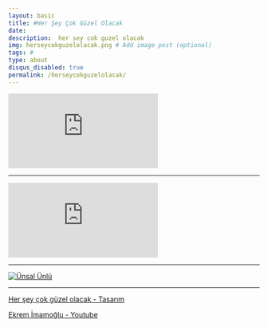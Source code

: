 ```yaml
---
layout: basic
title: #Her Şey Çok Güzel Olacak
date: 
description:  her sey cok guzel olacak
img: herseycokguzelolacak.png # Add image post (optional)
tags: # 
type: about
disqus_disabled: true
permalink: /herseycokguzelolacak/
---
```

<div class="container-youtube">
<iframe src="https://www.youtube.com/embed/wpeD_cimUs0" 
frameborder="0" allowfullscreen class="video"></iframe>
</div>

***

<div class="container">
<iframe src="https://www.youtube.com/embed/XOS0b9l5nH8" 
frameborder="0" allowfullscreen class="video"></iframe>
</div>

***

[![Ünsal Ünlü]({{site.baseurl}}/assets/img/unsalunlu.png)](https://www.youtube.com/channel/UCzJMy0X4vYivbZHkNccpPhQ/featured)

***

[Her şey çok güzel olacak  -  Tasarım](https://medium.com/@Seyyahil/her-%C5%9Fey-%C3%A7ok-g%C3%BCzel-olacak-6ae491374c56)<br>

[Ekrem İmamoğlu  -  Youtube](https://www.youtube.com/user/ekremimamolu/videos)